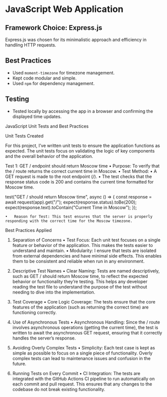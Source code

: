 # JavaScript Web Application

## Framework Choice: Express.js
Express.js was chosen for its minimalistic approach and efficiency in handling HTTP requests.

## Best Practices
- Used `moment-timezone` for timezone management.
- Kept code modular and simple.
- Used `npm` for dependency management.

## Testing
- Tested locally by accessing the app in a browser and confirming the displayed time updates.

JavaScript Unit Tests and Best Practices

Unit Tests Created

For this project, I’ve written unit tests to ensure the application functions as expected. The unit tests focus on validating the logic of key components and the overall behavior of the application.

Test 1: GET / endpoint should return Moscow time
	•	Purpose: To verify that the / route returns the correct current time in Moscow.
	•	Test Method:
	•	A GET request is made to the root endpoint (/).
	•	The test checks that the response status code is 200 and contains the current time formatted for Moscow time.

test("GET / should return Moscow time", async () => {
    const response = await request(app).get("/");
    expect(response.status).toBe(200);
    expect(response.text).toContain("Current Time in Moscow");
});


	•	Reason for Test: This test ensures that the server is properly responding with the correct time for the Moscow timezone.

Best Practices Applied

1. Separation of Concerns
	•	Test Focus: Each unit test focuses on a single feature or behavior of the application. This makes the tests easier to understand and maintain.
	•	Modularity: I ensure that tests are isolated from external dependencies and have minimal side effects. This enables them to be consistent and reliable when run in any environment.

2. Descriptive Test Names
	•	Clear Naming: Tests are named descriptively, such as GET / should return Moscow time, to reflect the expected behavior or functionality they’re testing. This helps any developer reading the test file to understand the purpose of the test without needing to dive into the implementation.

3. Test Coverage
	•	Core Logic Coverage: The tests ensure that the core features of the application (such as returning the correct time) are functioning correctly.

4. Use of Asynchronous Tests
	•	Asynchronous Handling: Since the / route involves asynchronous operations (getting the current time), the test is written to await the asynchronous GET request, ensuring that it correctly handles the server’s response.

5. Avoiding Overly Complex Tests
	•	Simplicity: Each test case is kept as simple as possible to focus on a single piece of functionality. Overly complex tests can lead to maintenance issues and confusion in the future.

6. Running Tests on Every Commit
	•	CI Integration: The tests are integrated with the GitHub Actions CI pipeline to run automatically on each commit and pull request. This ensures that any changes to the codebase do not break existing functionality.